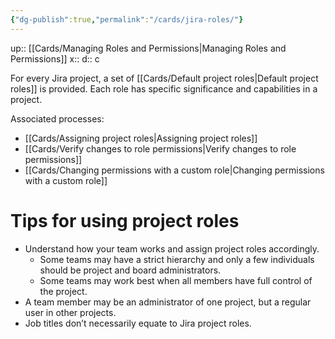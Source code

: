 ```yaml
---
{"dg-publish":true,"permalink":"/cards/jira-roles/"}
---
```


up:: [[Cards/Managing Roles and Permissions\|Managing Roles and Permissions]] 
x:: 
d:: c

For every Jira project, a set of [[Cards/Default project roles\|Default project roles]] is provided. Each role has specific significance and capabilities in a project.

Associated processes: 
- [[Cards/Assigning project roles\|Assigning project roles]]
- [[Cards/Verify changes to role permissions\|Verify changes to role permissions]]
- [[Cards/Changing permissions with a custom role\|Changing permissions with a custom role]]

# Tips for using project roles

-   Understand how your team works and assign project roles accordingly.
    -   Some teams may have a strict hierarchy and only a few individuals should be project and board administrators.
    -   Some teams may work best when all members have full control of the project.
-   A team member may be an administrator of one project, but a regular user in other projects.
-   Job titles don’t necessarily equate to Jira project roles.